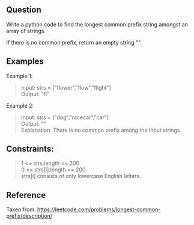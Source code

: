 ## Question

Write a python code to find the longest common prefix string amongst an array of strings.

If there is no common prefix, return an empty string "".

## Examples

Example 1:
>
> Input: strs = ["flower","flow","flight"]  
> Output: "fl"

Example 2:
>
> Input: strs = ["dog","racecar","car"]  
> Output: ""  
> Explanation: There is no common prefix among the input strings.

## Constraints:

> 1 <= strs.length <= 200  
> 0 <= strs[i].length <= 200  
> strs[i] consists of only lowercase English letters.

## Reference

Taken from: https://leetcode.com/problems/longest-common-prefix/description/
